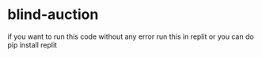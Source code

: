 # blind-auction
if you want to run this code without any error run this in replit
or you can do pip install replit
